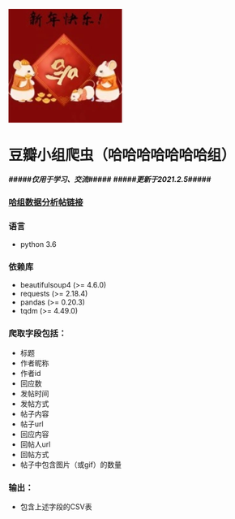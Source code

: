 ![](image.png)  
# 豆瓣小组爬虫（哈哈哈哈哈哈哈组）
 ***#####仅用于学习、交流#####*** 
 ***#####更新于2021.2.5#####***
### [哈组数据分析帖链接](https://www.douban.com/group/topic/164605652/#) 
### 语言
* python 3.6
### 依赖库
* beautifulsoup4 (>= 4.6.0) 
* requests (>= 2.18.4)
* pandas (>= 0.20.3)
* tqdm (>= 4.49.0)
### 爬取字段包括：
* 标题
* 作者昵称 
* 作者id 
* 回应数 
* 发帖时间
* 发帖方式
* 帖子内容 
* 帖子url 
* 回应内容
* 回帖人url
* 回帖方式
* 帖子中包含图片（或gif）的数量 
### 输出：
* 包含上述字段的CSV表 
